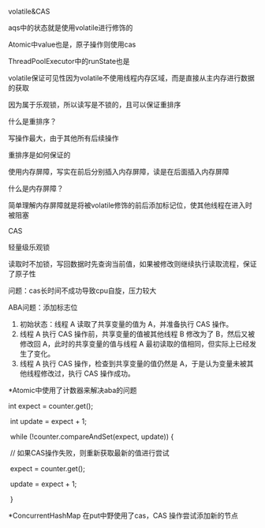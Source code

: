 volatile&CAS



aqs中的状态就是使用volatile进行修饰的

Atomic中value也是，原子操作则使用cas

ThreadPoolExecutor中的runState也是



volatile保证可见性因为volatile不使用线程内存区域，而是直接从主内存进行数据的获取

因为属于乐观锁，所以读写是不锁的，且可以保证重排序





什么是重排序？

写操作最大，由于其他所有后续操作



重排序是如何保证的

使用内存屏障，写实在前后分别插入内存屏障，读是在后面插入内存屏障



什么是内存屏障？

简单理解内存屏障就是将被volatile修饰的前后添加标记位，使其他线程在进入时被阻塞







CAS

轻量级乐观锁

读取时不加锁，写回数据时先查询当前值，如果被修改则继续执行读取流程，保证了原子性



问题：cas长时间不成功导致cpu自旋，压力较大

ABA问题：添加标志位

1. 初始状态：线程 A 读取了共享变量的值为 A，并准备执行 CAS 操作。
2. 线程 A 执行 CAS 操作前，共享变量的值被其他线程 B 修改为了 B，然后又被修改回 A，此时的共享变量的值与线程 A 最初读取的值相同，但实际上已经发生了变化。
3. 线程 A 执行 CAS 操作，检查到共享变量的值仍然是 A，于是认为变量未被其他线程修改过，执行 CAS 操作成功。





*Atomic中使用了计数器来解决aba的问题

  int expect = counter.get();

​        int update = expect + 1;

​        while (!counter.compareAndSet(expect, update)) {

​            // 如果CAS操作失败，则重新获取最新的值进行尝试 

​           expect = counter.get();

​            update = expect + 1;    

​    }





*ConcurrentHashMap 在put中野使用了cas，CAS 操作尝试添加新的节点

